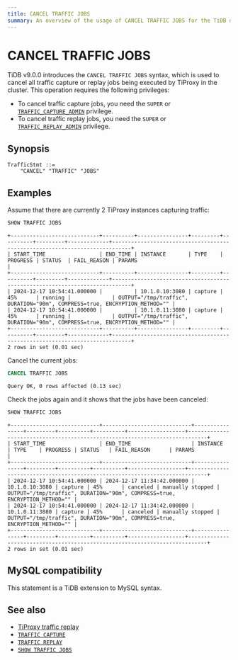 ```yaml
---
title: CANCEL TRAFFIC JOBS
summary: An overview of the usage of CANCEL TRAFFIC JOBS for the TiDB database.
---
```


# CANCEL TRAFFIC JOBS

TiDB v9.0.0 introduces the `CANCEL TRAFFIC JOBS` syntax, which is used to cancel all traffic capture or replay jobs being executed by TiProxy in the cluster. This operation requires the following privileges:

- To cancel traffic capture jobs, you need the `SUPER` or [`TRAFFIC_CAPTURE_ADMIN`](/privilege-management.md#dynamic-privileges) privilege.
- To cancel traffic replay jobs, you need the `SUPER` or [`TRAFFIC_REPLAY_ADMIN`](/privilege-management.md#dynamic-privileges) privilege.

## Synopsis

```ebnf+diagram
TrafficStmt ::=
    "CANCEL" "TRAFFIC" "JOBS"
```

## Examples

Assume that there are currently 2 TiProxy instances capturing traffic:

```sql
SHOW TRAFFIC JOBS
```

```
+----------------------------+----------+----------------+---------+----------+---------+-------------+----------------------------------------------------------------------------+
| START_TIME                 | END_TIME | INSTANCE       | TYPE    | PROGRESS | STATUS  | FAIL_REASON | PARAMS                                                                     |
+----------------------------+----------+----------------+---------+----------+---------+-------------+----------------------------------------------------------------------------+
| 2024-12-17 10:54:41.000000 |          | 10.1.0.10:3080 | capture | 45%      | running |             | OUTPUT="/tmp/traffic", DURATION="90m", COMPRESS=true, ENCRYPTION_METHOD="" |
| 2024-12-17 10:54:41.000000 |          | 10.1.0.11:3080 | capture | 45%      | running |             | OUTPUT="/tmp/traffic", DURATION="90m", COMPRESS=true, ENCRYPTION_METHOD="" |
+----------------------------+----------+----------------+---------+----------+---------+-------------+----------------------------------------------------------------------------+
2 rows in set (0.01 sec)
```

Cancel the current jobs:

```sql
CANCEL TRAFFIC JOBS
```

```
Query OK, 0 rows affected (0.13 sec)
```

Check the jobs again and it shows that the jobs have been canceled:

```sql
SHOW TRAFFIC JOBS
```

```
+----------------------------+----------------------------+----------------+---------+----------+----------+------------------+----------------------------------------------------------------------------+
| START_TIME                 | END_TIME                   | INSTANCE       | TYPE    | PROGRESS | STATUS   | FAIL_REASON      | PARAMS                                                                     |
+----------------------------+----------------------------+----------------+---------+----------+----------+------------------+----------------------------------------------------------------------------+
| 2024-12-17 10:54:41.000000 | 2024-12-17 11:34:42.000000 | 10.1.0.10:3080 | capture | 45%      | canceled | manually stopped | OUTPUT="/tmp/traffic", DURATION="90m", COMPRESS=true, ENCRYPTION_METHOD="" |
| 2024-12-17 10:54:41.000000 | 2024-12-17 11:34:42.000000 | 10.1.0.11:3080 | capture | 45%      | canceled | manually stopped | OUTPUT="/tmp/traffic", DURATION="90m", COMPRESS=true, ENCRYPTION_METHOD="" |
+----------------------------+----------------------------+----------------+---------+----------+----------+------------------+----------------------------------------------------------------------------+
2 rows in set (0.01 sec)
```

## MySQL compatibility

This statement is a TiDB extension to MySQL syntax.

## See also

* [TiProxy traffic replay](/tiproxy/tiproxy-traffic-replay.md)
* [`TRAFFIC CAPTURE`](/sql-statements/sql-statement-traffic-capture.md)
* [`TRAFFIC REPLAY`](/sql-statements/sql-statement-traffic-replay.md)
* [`SHOW TRAFFIC JOBS`](/sql-statements/sql-statement-show-traffic-jobs.md)
